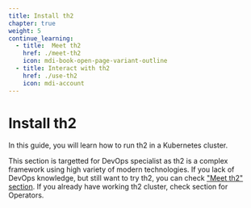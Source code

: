```yaml
---
title: Install th2
chapter: true
weight: 5
continue_learning:
  - title:  Meet th2
    href: ./meet-th2
    icon: mdi-book-open-page-variant-outline
  - title: Interact with th2
    href: ./use-th2
    icon: mdi-account
---
```

# Install th2
In this guide, you will learn how to run th2 in a Kubernetes cluster.

<!--more-->

This section is targetted for DevOps specialist as th2 is a complex framework using high variety of modern technologies. If you lack of DevOps knowledge, but still want to try th2, you can check ["Meet th2" section](./meet-th2). If you already have working th2 cluster, check section for Operators.
